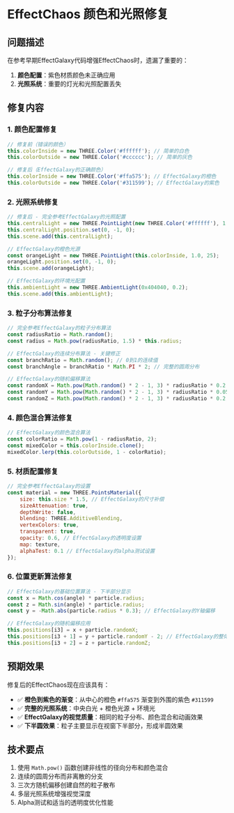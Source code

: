 # EffectChaos 颜色和光照修复

## 问题描述
在参考早期EffectGalaxy代码增强EffectChaos时，遗漏了重要的：
1. **颜色配置**：紫色材质颜色未正确应用
2. **光照系统**：重要的灯光和光照配置丢失

## 修复内容

### 1. 颜色配置修复
```javascript
// 修复前（错误的颜色）
this.colorInside = new THREE.Color('#ffffff'); // 简单的白色
this.colorOutside = new THREE.Color('#cccccc'); // 简单的灰色

// 修复后（EffectGalaxy的正确颜色）
this.colorInside = new THREE.Color('#ffa575'); // EffectGalaxy的橙色
this.colorOutside = new THREE.Color('#311599'); // EffectGalaxy的紫色
```

### 2. 光照系统修复
```javascript
// 修复后 - 完全参考EffectGalaxy的光照配置
this.centralLight = new THREE.PointLight(new THREE.Color('#ffffff'), 1.5, 30);
this.centralLight.position.set(0, -1, 0);
this.scene.add(this.centralLight);

// EffectGalaxy的橙色光源
const orangeLight = new THREE.PointLight(this.colorInside, 1.0, 25);
orangeLight.position.set(0, -1, 0);
this.scene.add(orangeLight);

// EffectGalaxy的环境光配置
this.ambientLight = new THREE.AmbientLight(0x404040, 0.2);
this.scene.add(this.ambientLight);
```

### 3. 粒子分布算法修复
```javascript
// 完全参考EffectGalaxy的粒子分布算法
const radiusRatio = Math.random();
const radius = Math.pow(radiusRatio, 1.5) * this.radius;

// EffectGalaxy的连续分布算法 - 关键修正
const branchRatio = Math.random(); // 0到1的连续值
const branchAngle = branchRatio * Math.PI * 2; // 完整的圆周分布

// EffectGalaxy的随机偏移算法
const randomX = Math.pow(Math.random() * 2 - 1, 3) * radiusRatio * 0.2;
const randomY = Math.pow(Math.random() * 2 - 1, 3) * radiusRatio * 0.05;
const randomZ = Math.pow(Math.random() * 2 - 1, 3) * radiusRatio * 0.2;
```

### 4. 颜色混合算法修复
```javascript
// EffectGalaxy的颜色混合算法
const colorRatio = Math.pow(1 - radiusRatio, 2);
const mixedColor = this.colorInside.clone();
mixedColor.lerp(this.colorOutside, 1 - colorRatio);
```

### 5. 材质配置修复
```javascript
// 完全参考EffectGalaxy的设置
const material = new THREE.PointsMaterial({
    size: this.size * 1.5, // EffectGalaxy的尺寸补偿
    sizeAttenuation: true,
    depthWrite: false,
    blending: THREE.AdditiveBlending,
    vertexColors: true,
    transparent: true,
    opacity: 0.6, // EffectGalaxy的透明度设置
    map: texture,
    alphaTest: 0.1 // EffectGalaxy的alpha测试设置
});
```

### 6. 位置更新算法修复
```javascript
// EffectGalaxy的基础位置算法 - 下半部分显示
const x = Math.cos(angle) * particle.radius;
const z = Math.sin(angle) * particle.radius;
const y = -Math.abs(particle.radius * 0.3); // EffectGalaxy的Y轴偏移

// EffectGalaxy的随机偏移应用
this.positions[i3] = x + particle.randomX;
this.positions[i3 + 1] = y + particle.randomY - 2; // EffectGalaxy的整体下移
this.positions[i3 + 2] = z + particle.randomZ;
```

## 预期效果
修复后的EffectChaos现在应该具有：
- ✅ **橙色到紫色的渐变**：从中心的橙色 `#ffa575` 渐变到外围的紫色 `#311599`
- ✅ **完整的光照系统**：中央白光 + 橙色光源 + 环境光
- ✅ **EffectGalaxy的视觉质量**：相同的粒子分布、颜色混合和动画效果
- ✅ **下半圆效果**：粒子主要显示在视窗下半部分，形成半圆效果

## 技术要点
1. 使用 `Math.pow()` 函数创建非线性的径向分布和颜色混合
2. 连续的圆周分布而非离散的分支
3. 三次方随机偏移创建自然的粒子散布
4. 多层光照系统增强视觉深度
5. Alpha测试和适当的透明度优化性能
